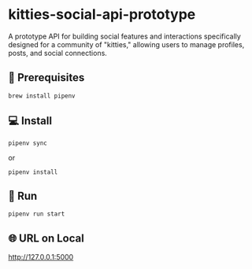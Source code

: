 # kitties-social-api-prototype
A prototype API for building social features and interactions specifically designed for a community of "kitties," allowing users to manage profiles, posts, and social connections.

## 📝 Prerequisites
```
brew install pipenv
```
## 💻 Install
```
pipenv sync
```
or
```
pipenv install
```


## 🚀 Run
```
pipenv run start
```


## 🌐 URL on Local
http://127.0.0.1:5000
